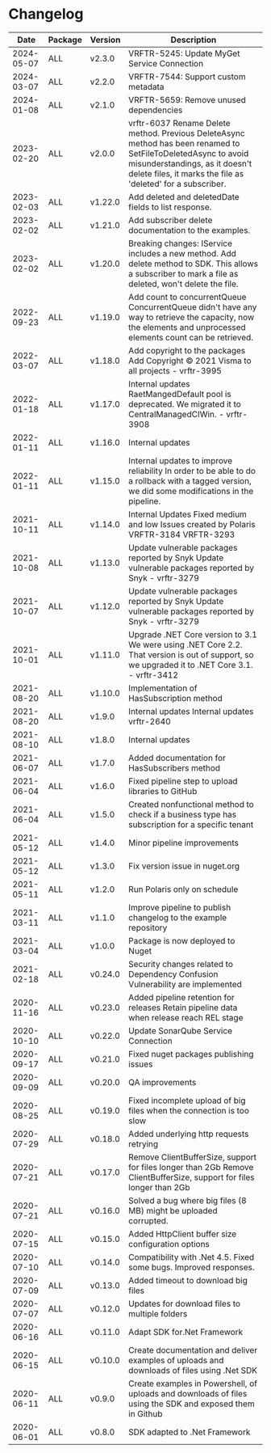 # Changelog 
Date | Package | Version | Description 
--- | --- | --- | --- 
2024-05-07 | ALL | v2.3.0 | VRFTR-5245: Update MyGet Service Connection
2024-03-07 | ALL | v2.2.0 | VRFTR-7544: Support custom metadata
2024-01-08 | ALL | v2.1.0 | VRFTR-5659: Remove unused dependencies
2023-02-20 | ALL | v2.0.0 | vrftr-6037 Rename Delete method.  Previous DeleteAsync method has been renamed to SetFileToDeletedAsync to avoid misunderstandings, as it doesn't delete files, it marks the file as 'deleted' for a subscriber.
2023-02-03 | ALL | v1.22.0 | Add deleted and deletedDate fields to list response.
2023-02-02 | ALL | v1.21.0 | Add subscriber delete documentation to the examples.
2023-02-02 | ALL | v1.20.0 | Breaking changes: IService includes a new method. Add delete method to SDK. This allows a subscriber to mark a file as deleted, won't delete the file.
2022-09-23 | ALL | v1.19.0 | Add count to concurrentQueue  ConcurrentQueue didn't have any way to retrieve the capacity, now the elements and unprocessed elements count can be retrieved.
2022-03-07 | ALL | v1.18.0 | Add copyright to the packages  Add Copyright © 2021 Visma to all projects - vrftr-3995
2022-01-18 | ALL | v1.17.0 | Internal updates  RaetMangedDefault pool is deprecated. We migrated it to CentralManagedCIWin.  - vrftr-3908
2022-01-11 | ALL | v1.16.0 | Internal updates
2022-01-11 | ALL | v1.15.0 | Internal updates to improve reliability  In order to be able to do a rollback with a tagged version, we did some modifications in the pipeline.
2021-10-11 | ALL | v1.14.0 | Internal Updates  Fixed medium and low Issues created by Polaris VRFTR-3184 VRFTR-3293
2021-10-08 | ALL | v1.13.0 | Update vulnerable packages reported by Snyk  Update vulnerable packages reported by Snyk  - vrftr-3279
2021-10-07 | ALL | v1.12.0 | Update vulnerable packages reported by Snyk  Update vulnerable packages reported by Snyk  - vrftr-3279
2021-10-01 | ALL | v1.11.0 | Upgrade .NET Core version to 3.1  We were using .NET Core 2.2. That version is out of support, so we upgraded it to .NET Core 3.1.  - vrftr-3412
2021-08-20 | ALL | v1.10.0 | Implementation of HasSubscription method
2021-08-20 | ALL | v1.9.0 | Internal updates  Internal updates vrftr-2640
2021-08-10 | ALL | v1.8.0 | Internal updates
2021-06-07 | ALL | v1.7.0 | Added documentation for HasSubscribers method
2021-06-04 | ALL | v1.6.0 | Fixed pipeline step to upload libraries to GitHub
2021-06-04 | ALL | v1.5.0 | Created nonfunctional method to check if a business type has subscription for a specific tenant
2021-05-12 | ALL | v1.4.0 | Minor pipeline improvements
2021-05-12 | ALL | v1.3.0 | Fix version issue in nuget.org
2021-05-11 | ALL | v1.2.0 | Run Polaris only on schedule
2021-03-11 | ALL | v1.1.0 | Improve pipeline to publish changelog to the example repository
2021-03-04 | ALL | v1.0.0 | Package is now deployed to Nuget
2021-02-18 | ALL | v0.24.0 | Security changes related to Dependency Confusion Vulnerability are implemented
2020-11-16 | ALL | v0.23.0 | Added pipeline retention for releases  Retain pipeline data when release reach REL stage
2020-10-10 | ALL | v0.22.0 | Update SonarQube Service Connection
2020-09-17 | ALL | v0.21.0 | Fixed nuget packages publishing issues
2020-09-09 | ALL | v0.20.0 | QA improvements
2020-08-25 | ALL | v0.19.0 | Fixed incomplete upload of big files when the connection is too slow
2020-07-29 | ALL | v0.18.0 | Added underlying http requests retrying
2020-07-21 | ALL | v0.17.0 | Remove ClientBufferSize, support for files longer than 2Gb  Remove ClientBufferSize, support for files longer than 2Gb
2020-07-21 | ALL | v0.16.0 | Solved a bug where big files (8 MB) might be uploaded corrupted.
2020-07-15 | ALL | v0.15.0 | Added HttpClient buffer size configuration options
2020-07-10 | ALL | v0.14.0 | Compatibility with .Net 4.5. Fixed some bugs. Improved responses.
2020-07-09 | ALL | v0.13.0 | Added timeout to download big files
2020-07-07 | ALL | v0.12.0 | Updates for download files to multiple folders
2020-06-16 | ALL | v0.11.0 | Adapt SDK for.Net Framework
2020-06-15 | ALL | v0.10.0 | Create documentation and deliver examples of uploads and downloads of files using .Net SDK
2020-06-11 | ALL | v0.9.0 | Create examples in Powershell, of uploads and downloads of files using the SDK and exposed them in Github
2020-06-01 | ALL | v0.8.0 | SDK adapted to .Net Framework
